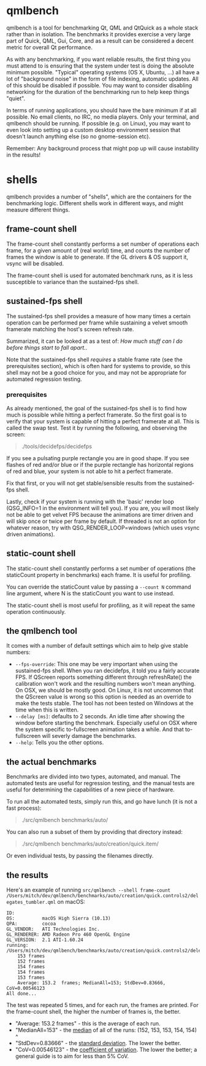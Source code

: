 # qmlbench

qmlbench is a tool for benchmarking Qt, QML and QtQuick as a whole stack rather
than in isolation. The benchmarks it provides exercise a very large part of
Quick, QML, Gui, Core, and as a result can be considered a decent metric for
overall Qt performance.

As with any benchmarking, if you want reliable results, the first thing you must
attend to is ensuring that the system under test is doing the absolute minimum
possible. "Typical" operating systems (OS X, Ubuntu, ...) all have a lot of
"background noise" in the form of file indexing, automatic updates. All of this
should be disabled if possible. You may want to consider disabling networking
for the duration of the benchmarking run to help keep things "quiet".

In terms of running applications, you should have the bare minimum if at all
possible. No email clients, no IRC, no media players. Only your terminal, and
qmlbench should be running. If possible (e.g. on Linux), you may want to even
look into setting up a custom desktop environment session that doesn't launch
anything else (so no gnome-session etc).

Remember: Any background process that might pop up will cause instability in
the results!

# shells

qmlbench provides a number of "shells", which are the containers for the
benchmarking logic. Different shells work in different ways, and might measure
different things.

## frame-count shell

The frame-count shell constantly performs a set number of operations each frame,
for a given amount of (real world) time, and counts the number of frames the
window is able to generate. If the GL drivers & OS support it, vsync will be
disabled.

The frame-count shell is used for automated benchmark runs, as it is less
susceptible to variance than the sustained-fps shell.

## sustained-fps shell

The sustained-fps shell provides a measure of how many times a certain operation
can be performed per frame while sustaining a velvet smooth framerate matching the
host's screen refresh rate.

Summarized, it can be looked at as a test of:
*How much stuff can I do before things start to fall apart.*.

Note that the sustained-fps shell _requires_ a stable frame rate (see the
prerequisites section), which is often hard for systems to provide, so this
shell may not be a good choice for you, and may not be appropriate for automated
regression testing.

### prerequisites

As already mentioned, the goal of the sustained-fps shell is to find how much is
possible while hitting a perfect framerate. So the first goal is to verify
that your system is capable of hitting a perfect framerate at all. This is
called the swap test. Test it by running the following, and observing the screen:

> ./tools/decidefps/decidefps

If you see a pulsating purple rectangle you are in good shape. If you see
flashes of red and/or blue or if the purple rectangle has horizontal regions
of red and blue, your system is not able to hit a perfect framerate.

Fix that first, or you will not get stable/sensible results from the
sustained-fps shell.

Lastly, check if your system is running with the 'basic' render loop
(QSG_INFO=1 in the environment will tell you). If you are, you will most likely
not be able to get velvet FPS because the animations are timer driven and will
skip once or twice per frame by default. If threaded is not an option for
whatever reason, try with QSG_RENDER_LOOP=windows (which uses vsync driven
animations).

## static-count shell

The static-count shell constantly performs a set number of operations (the
staticCount property in benchmarks) each frame. It is useful for profiling.

You can override the staticCount value by passing a `--count N` command line
argument, where N is the staticCount you want to use instead.

The static-count shell is most useful for profiling, as it will repeat the same
operation continuously.

## the qmlbench tool

It comes with a number of default settings which aim to help give stable numbers:

* ``--fps-override``: This one may be very important when using the
  sustained-fps shell. When you ran decidefps,
  it told you a fairly accurate FPS. If QScreen reports something different
  through refreshRate() the calibration won't work and the resulting numbers
  won't mean anything. On OSX, we should be mostly good. On Linux, it is not
  uncommon that the QScreen value is wrong so this option is needed as an
  override to make the tests stable. The tool has not been tested on Windows at
  the time when this is written.
* ``--delay [ms]``: defaults to 2 seconds. An idle time after showing the window
  before starting the benchmark. Especially useful on OSX where the system
  specific to-fullscreen animation takes a while. And that to-fullscreen will
  severly damage the benchmarks.
* ``--help``: Tells you the other options.

## the actual benchmarks

Benchmarks are divided into two types, automated, and manual. The automated
tests are useful for regression testing, and the manual tests are useful for
determining the capabilities of a new piece of hardware.

To run all the automated tests, simply run this, and go have lunch (it is not a
fast process):

> ./src/qmlbench benchmarks/auto/

You can also run a subset of them by providing that directory instead:

> ./src/qmlbench benchmarks/auto/creation/quick.item/

Or even individual tests, by passing the filenames directly.

## the results

Here's an example of running `src/qmlbench --shell frame-count /Users/mitch/dev/qmlbench/benchmarks/auto/creation/quick.controls2/delegates_tumbler.qml` on macOS:

    ID:
    OS:          macOS High Sierra (10.13)
    QPA:         cocoa
    GL_VENDOR:   ATI Technologies Inc.
    GL_RENDERER: AMD Radeon Pro 460 OpenGL Engine
    GL_VERSION:  2.1 ATI-1.60.24
    running: /Users/mitch/dev/qmlbench/benchmarks/auto/creation/quick.controls2/delegates_tumbler.qml
        153 frames
        152 frames
        154 frames
        154 frames
        153 frames
        Average: 153.2  frames; MedianAll=153; StdDev=0.83666, CoV=0.00546123
    All done...

The test was repeated 5 times, and for each run, the frames are printed. For the frame-count shell, the higher the number of frames is, the better.

- "Average: 153.2 frames" - this is the average of each run.
- "MedianAll=153" - the [median](https://en.wikipedia.org/wiki/Median) of all of the runs:
   (152, 153, 153, 154, 154)
               ^
- "StdDev=0.83666" - the [standard deviation](https://en.wikipedia.org/wiki/Standard_deviation). The lower the better.
- "CoV=0.00546123" - the [coefficient of variation](https://en.wikipedia.org/wiki/Coefficient_of_variation). The lower the better; a general guide is to aim for less than 5% CoV.
